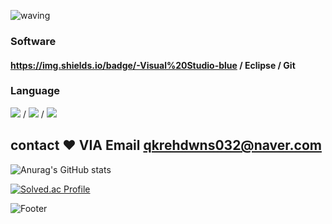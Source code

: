 ![waving](https://capsule-render.vercel.app/api?type=waving&height=200&text=DongjunPark&fontAlign=30&fontAlignY=35&color=gradient)


### Software
#### https://img.shields.io/badge/-Visual%20Studio-blue / Eclipse / Git 

### Language

<img src="https://img.shields.io/badge/C-00599C?style=for-the-badge&logo=c2B%2B&logoColor=white"> / <img src="https://img.shields.io/badge/java-007396?style=for-the-badge&logo=java&logoColor=white"> / <img src="https://img.shields.io/badge/python-3776AB?style=for-the-badge&logo=python&logoColor=white">


## contact ❤️ VIA Email qkrehdwns032@naver.com

![Anurag's GitHub stats](https://github-readme-stats.vercel.app/api?username=qkrehdwns032&show_icons=true&theme=radical)

[![Solved.ac Profile](http://mazassumnida.wtf/api/v2/generate_badge?boj=qkrehdwns032)](https://solved.ac/qkrehdwns032/)

![Footer](https://capsule-render.vercel.app/api?type=waving&color=gradient&height=200&section=footer)
